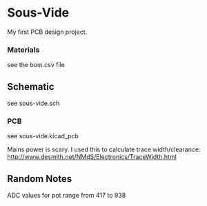# Sous-Vide

My first PCB design project.

### Materials

see the bom.csv file

## Schematic

see sous-vide.sch

### PCB

see sous-vide.kicad_pcb

Mains power is scary. I used this to calculate trace width/clearance: http://www.desmith.net/NMdS/Electronics/TraceWidth.html

## Random Notes

ADC values for pot range from 417 to 938
